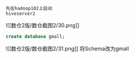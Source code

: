 ```
先在hadoop102上启动
hiveserver2
```
![[数仓2版/数仓截图2/30.png]] 
```sql
create database gmall;
```
![[数仓2版/数仓截图2/31.png]]
将Schema改为gmall
